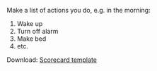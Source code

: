 Make a list of actions you do, e.g. in the morning:

1. Wake up
2. Turn off alarm
3. Make bed
4. etc.

Download: [Scorecard template](https://083950260099-filekit-attachments.s3.us-east-2.amazonaws.com/wWDJswb7T5PR8dZbf5db8a8w?response-content-disposition=inline%3B%20filename%3D%22The%20Habits%20Scorecard.pdf%22%3B%20filename%2A%3DUTF-8%27%27The%2520Habits%2520Scorecard.pdf&response-content-type=application%2Fpdf&X-Amz-Algorithm=AWS4-HMAC-SHA256&X-Amz-Credential=ASIARHC6TJ6BXJ3L4YX4%2F20240731%2Fus-east-2%2Fs3%2Faws4_request&X-Amz-Date=20240731T131711Z&X-Amz-Expires=300&X-Amz-Security-Token=IQoJb3JpZ2luX2VjEHUaCXVzLWVhc3QtMiJHMEUCIQDDC0%2F10OGvIeynBPvZkX0Q5SEFQw%2Fe0CvXAeuNsY0q%2BAIgGfj%2BsL40bZuKbBvWi%2BpbvVyP2i5AIqL1v%2BqwlQkvfxcqjgUIXhAEGgwwODM5NTAyNjAwOTkiDNBmltSua23MUVdUrCrrBAKxFAKYhiQfqkoNEuWoVgReQsBB3wFOH1txRl5rMrZpk0UvK1%2Bl6MWMxVcZnmkExXWMcvxyWfmHbw1FHjH8idtnh4A1YXSVpZfhpSfoTQGkBo0Y2i%2Ffd%2Bmthk3fR36YANjV6LeGbAOgV%2BwZaYfU8vqzMsUyd%2Feb5f%2FJGgjFOLmcpY3jyQ42UP54LnVN4JVmnAhcX%2FRanWha8ZP0M1iVrX65awh5IgXRCN5heUfK6Rdv1oi1TD2qR9bKjhQn1wAvRWLOc6V%2BCrFyzXyoVpz8bl0hN3kOfKVxPwoKTeYeY%2B8YVNQeftECF9nHTIeX7WqdjeqgPLE3wlxvzowSJ9kiw7yr5kbD9sKPLiybWEj30K7cwUZbKyA2TBtKJ7toKiuIh4ZWmojxdgk15LHYYvLl6W8D6wlyv9DPzh3iOnO7FaXGHQoP9g9uytPoWdqPBQzMfH9oTIONrFfxnagYAJgQkvZJG3VLJrbLjPwMKjW3lrk6MjzVOanVfw0xgdgRaD8%2BUishdJxPuZk2xNqhCSl28n8mU8bL3uosdav0iRZzjf9IIx0gd0sO%2BNtQyYc5gJ8%2BiF9Fsm4CYzY4ULqv1LkZcqVv%2F25HPBhrQN4LMNxdcIwNARu4jhyKQOQwJzYmVWU1mS0iSEqtJAy8HTyeVMMaPAsf6xFEkyYCCblmc8hgwwm5m97wNJuTliJv8sVvkOT%2F20IooxlubdYmWFp9eE2HKcsU40c%2BNtgEI09xCh%2ByRN48b1xoU0DHLenDVQ4jZdVO1GNi%2BrJOT%2FJOv4hvYaW49xCaYTv%2BOHv6KYWlQrdX1yD07FVHpn4DGc4xOH4wovKotQY6mgEbu1TJdm2FzLrU%2BG3b5dogRijaFZ76BAt7bS3Af5y1G9nrVpeIClMeIQ6DQu1cYtT%2FTEIzyzv8%2BSHxhKtXz%2F4K5YLd3j4QNlO%2BZQiz8hDpxzic7KI86DJZNBhmgRaZUDlBesPAuRb%2B%2Fd8ZCJ5vp5KyY18qvitomiiKxnrqSYZBTg%2FbAHtGvqqCwb8qxS%2F41Sd925TFU6dVlQj3&X-Amz-SignedHeaders=host&X-Amz-Signature=de88bc9ce436efdf5dce5803bf5374a44b3305dd35d653063f153874e690ee2a)
